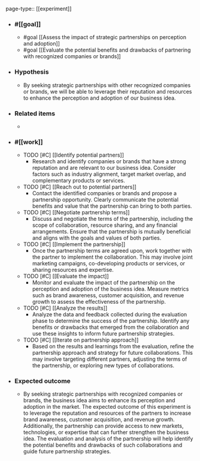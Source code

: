 page-type:: [[experiment]]



  - ### #[[goal]]
    - #goal [[Assess the impact of strategic partnerships on perception and adoption]]
    - #goal [[Evaluate the potential benefits and drawbacks of partnering with recognized companies or brands]]
  - ### Hypothesis
    - By seeking strategic partnerships with other recognized companies or brands, we will be able to leverage their reputation and resources to enhance the perception and adoption of our business idea.
  - ### Related items
    - 
  - ### #[[work]]
    - TODO [#C] [[Identify potential partners]]
      - Research and identify companies or brands that have a strong reputation and are relevant to our business idea. Consider factors such as industry alignment, target market overlap, and complementary products or services.
    - TODO [#C] [[Reach out to potential partners]]
      - Contact the identified companies or brands and propose a partnership opportunity. Clearly communicate the potential benefits and value that the partnership can bring to both parties.
    - TODO [#C] [[Negotiate partnership terms]]
      - Discuss and negotiate the terms of the partnership, including the scope of collaboration, resource sharing, and any financial arrangements. Ensure that the partnership is mutually beneficial and aligns with the goals and values of both parties.
    - TODO [#C] [[Implement the partnership]]
      - Once the partnership terms are agreed upon, work together with the partner to implement the collaboration. This may involve joint marketing campaigns, co-developing products or services, or sharing resources and expertise.
    - TODO [#C] [[Evaluate the impact]]
      - Monitor and evaluate the impact of the partnership on the perception and adoption of the business idea. Measure metrics such as brand awareness, customer acquisition, and revenue growth to assess the effectiveness of the partnership.
    - TODO [#C] [[Analyze the results]]
      - Analyze the data and feedback collected during the evaluation phase to determine the success of the partnership. Identify any benefits or drawbacks that emerged from the collaboration and use these insights to inform future partnership strategies.
    - TODO [#C] [[Iterate on partnership approach]]
      - Based on the results and learnings from the evaluation, refine the partnership approach and strategy for future collaborations. This may involve targeting different partners, adjusting the terms of the partnership, or exploring new types of collaborations.
  - ### Expected outcome
    - By seeking strategic partnerships with recognized companies or brands, the business idea aims to enhance its perception and adoption in the market. The expected outcome of this experiment is to leverage the reputation and resources of the partners to increase brand awareness, customer acquisition, and revenue growth. Additionally, the partnership can provide access to new markets, technologies, or expertise that can further strengthen the business idea. The evaluation and analysis of the partnership will help identify the potential benefits and drawbacks of such collaborations and guide future partnership strategies.











